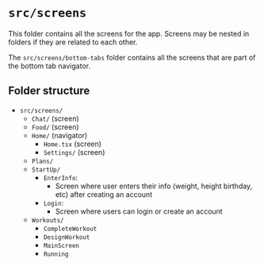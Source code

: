 # `src/screens`

This folder contains all the screens for the app.
Screens may be nested in folders if they are related to each other.

The `src/screens/bottom-tabs` folder contains all the screens that are part of the bottom tab navigator.

## Folder structure

- `src/screens/`
  - `Chat/` (screen)
  - `Food/` (screen)
  - `Home/` (navigator)
    - `Home.tsx` (screen)
    - `Settings/` (screen)
  - `Plans/`
  - `StartUp/`
    - `EnterInfo`:
      - Screen where user enters their info (weight, height birthday, etc) after creating an account
    - `Login`:
      - Screen where users can login or create an account
  - `Workouts/`
    - `CompleteWorkout`
    - `DesignWorkout`
    - `MainScreen`
    - `Running`
